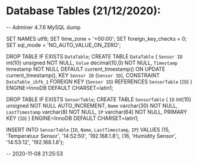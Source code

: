 # Database Tables (21/12/2020):

-- Adminer 4.7.6 MySQL dump

SET NAMES utf8;
SET time_zone = '+00:00';
SET foreign_key_checks = 0;
SET sql_mode = 'NO_AUTO_VALUE_ON_ZERO';

DROP TABLE IF EXISTS `DataTable`;
CREATE TABLE `DataTable` (
  `Sensor ID` int(10) unsigned NOT NULL,
  `Value` decimal(10,0) NOT NULL,
  `Timestamp` timestamp NOT NULL DEFAULT current_timestamp() ON UPDATE current_timestamp(),
  KEY `Sensor ID` (`Sensor ID`),
  CONSTRAINT `DataTable_ibfk_1` FOREIGN KEY (`Sensor ID`) REFERENCES `SensorTable` (`ID`)
) ENGINE=InnoDB DEFAULT CHARSET=latin1;


DROP TABLE IF EXISTS `SensorTable`;
CREATE TABLE `SensorTable` (
  `ID` int(10) unsigned NOT NULL AUTO_INCREMENT,
  `Name` varchar(30) NOT NULL,
  `LastTimestamp` varchar(8) NOT NULL,
  `IP` varchar(64) NOT NULL,
  PRIMARY KEY (`ID`)
) ENGINE=InnoDB DEFAULT CHARSET=latin1;

INSERT INTO `SensorTable` (`ID`, `Name`, `LastTimestamp`, `IP`) VALUES
(15,	'Temperatuur Sensor',	'14:52:50',	'192.168.1.8'),
(16,	'Humidity Sensor',	'14:53:12',	'192.168.1.8');

-- 2020-11-08 21:25:53
